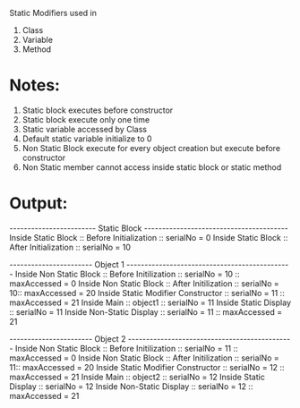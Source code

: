 
Static Modifiers used in

1. Class 
2. Variable
3. Method 

Notes:
===================================

1. Static block executes before constructor
2. Static block execute only one time
3. Static variable accessed by Class
4. Default static variable initialize to 0
5. Non Static Block execute for every object creation but execute before constructor
6. Non Static member cannot access inside static block or static method

Output:
================================

------------------------ Static Block ----------------------------------------
Inside Static Block :: Before Initialization :: serialNo = 0
Inside Static Block :: After Initialization :: serialNo = 10

----------------------- Object 1 ----------------------------------------------
Inside Non Static Block :: Before Initilization :: serialNo = 10 :: maxAccessed = 0
Inside Non Static Block :: After Initilization :: serialNo = 10::  maxAccessed = 20
Inside Static Modifier Constructor :: serialNo = 11 :: maxAccessed = 21
Inside Main :: object1 :: serialNo = 11
Inside Static Display :: serialNo = 11
Inside Non-Static Display :: serialNo = 11 :: maxAccessed = 21

----------------------- Object 2 ----------------------------------------------
Inside Non Static Block :: Before Initilization :: serialNo = 11 :: maxAccessed = 0
Inside Non Static Block :: After Initilization :: serialNo = 11::  maxAccessed = 20
Inside Static Modifier Constructor :: serialNo = 12 :: maxAccessed = 21
Inside Main :: object2 :: serialNo = 12
Inside Static Display :: serialNo = 12
Inside Non-Static Display :: serialNo = 12 :: maxAccessed = 21
